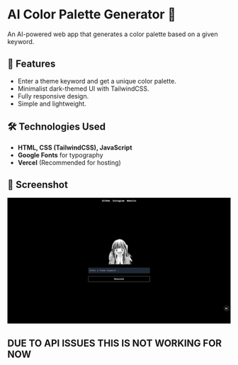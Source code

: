 # AI Color Palette Generator 🎨  

An AI-powered web app that generates a color palette based on a given keyword.  

## 🚀 Features  
- Enter a theme keyword and get a unique color palette.  
- Minimalist dark-themed UI with TailwindCSS.  
- Fully responsive design.  
- Simple and lightweight.  

## 🛠️ Technologies Used  
- **HTML, CSS (TailwindCSS), JavaScript**  
- **Google Fonts** for typography  
- **Vercel** (Recommended for hosting)  

## 📸 Screenshot  
![Preview](images/screenshot.png)

## DUE TO API ISSUES THIS IS NOT WORKING FOR NOW 